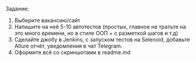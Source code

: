 Задание:
1. Выберите вакансию/сайт
2. Напишите на неё 5-10 автотестов (простых, главное не тратьте на это много времени, но в стиле ООП + с разметкой шагов и т.д)
3. Сделайте джобу в Jenkins, с запуском тестов на  Selenoid, добавьте Allure отчёт, уведомления в чат Telegram.
4. Оформите всё со скриншотами в readme.md
